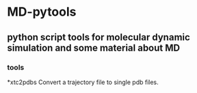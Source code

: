 # MD-pytools
python script tools for molecular dynamic simulation and some material about MD
---

### tools
  *xtc2pdbs      Convert a trajectory file to single pdb files.
